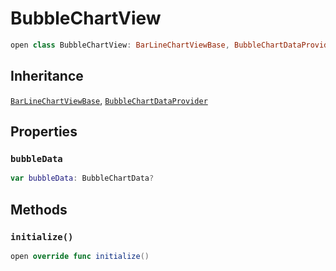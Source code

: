 # BubbleChartView

``` swift
open class BubbleChartView: BarLineChartViewBase, BubbleChartDataProvider
```

## Inheritance

[`BarLineChartViewBase`](/BarLineChartViewBase), [`BubbleChartDataProvider`](/BubbleChartDataProvider)

## Properties

### `bubbleData`

``` swift
var bubbleData: BubbleChartData?
```

## Methods

### `initialize()`

``` swift
open override func initialize()
```
